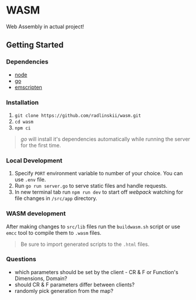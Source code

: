 # WASM

Web Assembly in actual project!

## Getting Started

### Dependencies

- [node](https://nodejs.org/en/)
- [go](https://golang.org/)
- [emscripten](https://emscripten.org/)

### Installation

1. `git clone https://github.com/radlinskii/wasm.git`
2. `cd wasm`
3. `npm ci`

> *go* will install it's dependencies automatically while running the server for the first time.

### Local Development

1. Specify `PORT` environment variable to number of your choice. You can use `.env` file.
2. Run `go run server.go` to serve static files and handle requests.
3. In new terminal tab run `npm run dev` to start off *webpack* watching for file changes in `/src/app` directory.

### WASM development

After making changes to `src/lib` files run the `buildwasm.sh` script or use `emcc` tool to compile them to `.wasm` files.

> Be sure to import generated scripts to the `.html` files.

### Questions

- which parameters should be set by the client - CR & F or Function's Dimensions, Domain?
- should CR & F parameters differ between clients?
- randomly pick generation from the map?
